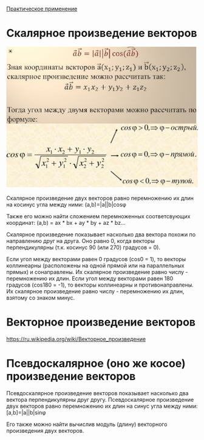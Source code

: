 
[Практическое применение](https://www.youtube.com/watch?v=uKTt7TB9dXM&list=PLDrmKwRSNx7KcHxyf9hSmF3fTLKSwujkM&index=7)


# Скалярное произведение векторов

<p align="center">
  <img src="Images/Scalar_Mul.jpg" width="860"/>
</p>

Скалярное произведение двух векторов равно перемножению их длин на косинус угла между ними:
(a,b)=|a||b|cosφ

Также его можно найти сложением перемноженных соответсвующих координат:
(a,b) = ax * bx + ay * by + az * bz...

Скалярное произведение показывает насколько два вектора похожи по направлению друг на друга. Оно равно 0, когда векторы перпендикулярны (т.к. косинус 90 (или 270) градусов = 0).

Если угол между векторами равен 0 градусов (cos0 = 1), то векторы коллинеарны (расположены на одной прямой или на параллельных прямых) и сонаправлены. Их скалярное произведение равно числу - перемножению их длин. 
Если угол между векторами равен 180 градусов (cos180 = -1), то векторы коллинеарны и противонаправлены. Их скалярное произведение равно числу - перемножению их длин, взятому со знаком минус. 

# Векторное произведение векторов

https://ru.wikipedia.org/wiki/Векторное_произведение

# Псевдоскалярное (оно же косое) произведение векторов

Псевдоскалярное произведение векторов показывает насколько два вектора перпендикулярны друг другу.
Псевдоскалярное произведение двух векторов равно перемножению их длин на синус угла между ними:
[a,b]=|a||b|sinφ

Его также можно найти вычислив модуль (длину) векторного произведения двух векторов.
